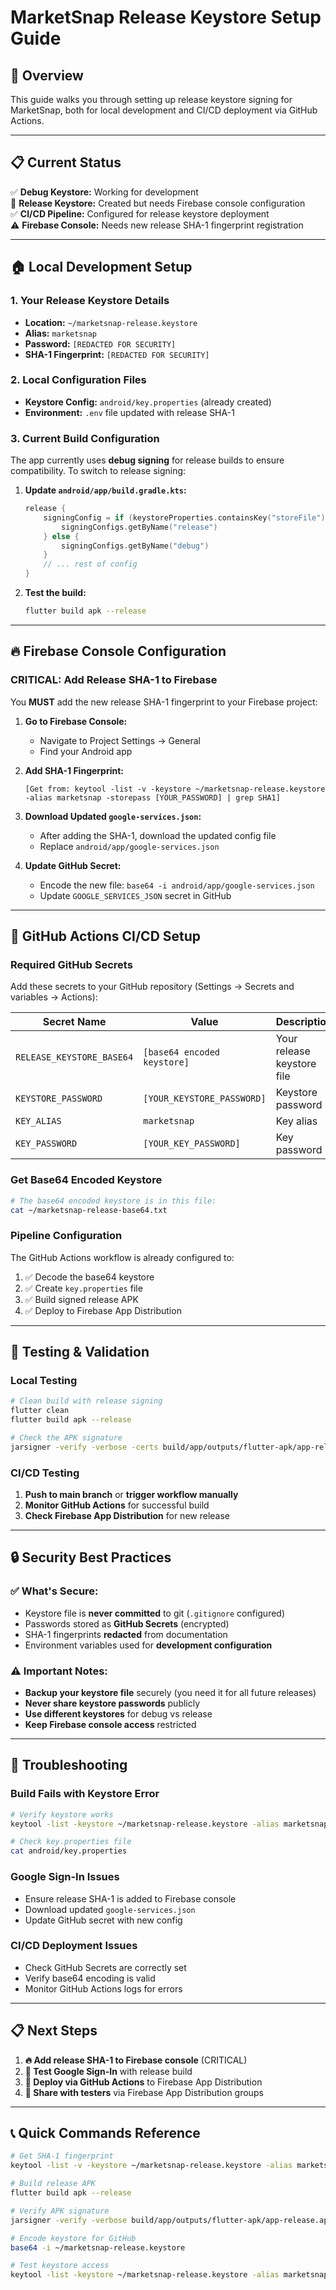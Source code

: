 # MarketSnap Release Keystore Setup Guide

## 🔑 Overview

This guide walks you through setting up release keystore signing for MarketSnap, both for local development and CI/CD deployment via GitHub Actions.

---

## 📋 Current Status

✅ **Debug Keystore:** Working for development  
🔧 **Release Keystore:** Created but needs Firebase console configuration  
✅ **CI/CD Pipeline:** Configured for release keystore deployment  
⚠️ **Firebase Console:** Needs new release SHA-1 fingerprint registration  

---

## 🏠 Local Development Setup

### 1. **Your Release Keystore Details**
- **Location:** `~/marketsnap-release.keystore`
- **Alias:** `marketsnap`
- **Password:** `[REDACTED FOR SECURITY]`
- **SHA-1 Fingerprint:** `[REDACTED FOR SECURITY]`

### 2. **Local Configuration Files**
- **Keystore Config:** `android/key.properties` (already created)
- **Environment:** `.env` file updated with release SHA-1

### 3. **Current Build Configuration**
The app currently uses **debug signing** for release builds to ensure compatibility. To switch to release signing:

1. **Update `android/app/build.gradle.kts`:**
   ```kotlin
   release {
       signingConfig = if (keystoreProperties.containsKey("storeFile")) {
           signingConfigs.getByName("release")
       } else {
           signingConfigs.getByName("debug")
       }
       // ... rest of config
   }
   ```

2. **Test the build:**
   ```bash
   flutter build apk --release
   ```

---

## 🔥 Firebase Console Configuration

### **CRITICAL: Add Release SHA-1 to Firebase**

You **MUST** add the new release SHA-1 fingerprint to your Firebase project:

1. **Go to Firebase Console:**
   - Navigate to Project Settings → General
   - Find your Android app

2. **Add SHA-1 Fingerprint:**
   ```
   [Get from: keytool -list -v -keystore ~/marketsnap-release.keystore -alias marketsnap -storepass [YOUR_PASSWORD] | grep SHA1]
   ```

3. **Download Updated `google-services.json`:**
   - After adding the SHA-1, download the updated config file
   - Replace `android/app/google-services.json`

4. **Update GitHub Secret:**
   - Encode the new file: `base64 -i android/app/google-services.json`
   - Update `GOOGLE_SERVICES_JSON` secret in GitHub

---

## 🚀 GitHub Actions CI/CD Setup

### **Required GitHub Secrets**

Add these secrets to your GitHub repository (Settings → Secrets and variables → Actions):

| Secret Name | Value | Description |
|-------------|-------|-------------|
| `RELEASE_KEYSTORE_BASE64` | `[base64 encoded keystore]` | Your release keystore file |
| `KEYSTORE_PASSWORD` | `[YOUR_KEYSTORE_PASSWORD]` | Keystore password |
| `KEY_ALIAS` | `marketsnap` | Key alias |
| `KEY_PASSWORD` | `[YOUR_KEY_PASSWORD]` | Key password |

### **Get Base64 Encoded Keystore**
```bash
# The base64 encoded keystore is in this file:
cat ~/marketsnap-release-base64.txt
```

### **Pipeline Configuration**
The GitHub Actions workflow is already configured to:
1. ✅ Decode the base64 keystore
2. ✅ Create `key.properties` file
3. ✅ Build signed release APK
4. ✅ Deploy to Firebase App Distribution

---

## 🧪 Testing & Validation

### **Local Testing**
```bash
# Clean build with release signing
flutter clean
flutter build apk --release

# Check the APK signature
jarsigner -verify -verbose -certs build/app/outputs/flutter-apk/app-release.apk
```

### **CI/CD Testing**
1. **Push to main branch** or **trigger workflow manually**
2. **Monitor GitHub Actions** for successful build
3. **Check Firebase App Distribution** for new release

---

## 🔒 Security Best Practices

### **✅ What's Secure:**
- Keystore file is **never committed** to git (`.gitignore` configured)
- Passwords stored as **GitHub Secrets** (encrypted)
- SHA-1 fingerprints **redacted** from documentation
- Environment variables used for **development configuration**

### **⚠️ Important Notes:**
- **Backup your keystore file** securely (you need it for all future releases)
- **Never share keystore passwords** publicly
- **Use different keystores** for debug vs release
- **Keep Firebase console access** restricted

---

## 🐛 Troubleshooting

### **Build Fails with Keystore Error**
```bash
# Verify keystore works
keytool -list -keystore ~/marketsnap-release.keystore -alias marketsnap

# Check key.properties file
cat android/key.properties
```

### **Google Sign-In Issues**
- Ensure release SHA-1 is added to Firebase console
- Download updated `google-services.json`
- Update GitHub secret with new config

### **CI/CD Deployment Issues**
- Check GitHub Secrets are correctly set
- Verify base64 encoding is valid
- Monitor GitHub Actions logs for errors

---

## 📋 Next Steps

1. **🔥 Add release SHA-1 to Firebase console** (CRITICAL)
2. **📱 Test Google Sign-In** with release build
3. **🚀 Deploy via GitHub Actions** to Firebase App Distribution
4. **👥 Share with testers** via Firebase App Distribution groups

---

## 📞 Quick Commands Reference

```bash
# Get SHA-1 fingerprint
keytool -list -v -keystore ~/marketsnap-release.keystore -alias marketsnap -storepass [YOUR_PASSWORD] | grep SHA1

# Build release APK
flutter build apk --release

# Verify APK signature
jarsigner -verify -verbose build/app/outputs/flutter-apk/app-release.apk

# Encode keystore for GitHub
base64 -i ~/marketsnap-release.keystore

# Test keystore access
keytool -list -keystore ~/marketsnap-release.keystore -alias marketsnap
``` 